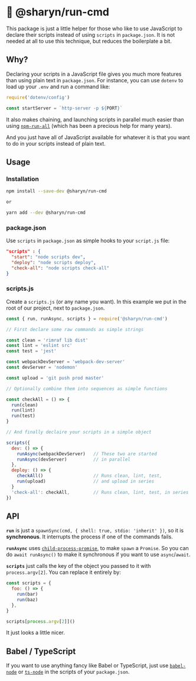 # 🌹 @sharyn/run-cmd

This package is just a little helper for those who like to use JavaScript to declare their scripts instead of using `scripts` in `package.json`. It is not needed at all to use this technique, but reduces the boilerplate a bit.

## Why?

Declaring your scripts in a JavaScript file gives you much more features than using plain text in `package.json`. For instance, you can use `dotenv` to load up your `.env` and run a command like:

```js
require('dotenv/config')

const startServer = `http-server -p ${PORT}`
```

It also makes chaining, and launching scripts in parallel much easier than using [`npm-run-all`](https://www.npmjs.com/package/npm-run-all) (which has been a precious help for many years).

And you just have all of JavaScript available for whatever it is that you want to do in your scripts instead of plain text.


## Usage

### Installation

```sh
npm install --save-dev @sharyn/run-cmd

or

yarn add --dev @sharyn/run-cmd
```

### package.json

Use `scripts` in `package.json` as simple hooks to your `script.js` file:

```json
"scripts" : {
  "start": "node scripts dev",
  "deploy": "node scripts deploy",
  "check-all": "node scripts check-all"
}
```

### scripts.js

Create a `scripts.js` (or any name you want). In this example we put in the root of our project, next to `package.json`.

```js
const { run, runAsync, scripts } = require('@sharyn/run-cmd')

// First declare some raw commands as simple strings

const clean = 'rimraf lib dist'
const lint = 'eslint src'
const test = 'jest'

const webpackDevServer = 'webpack-dev-server'
const devServer = 'nodemon'

const upload = 'git push prod master'

// Optionally combine them into sequences as simple functions

const checkAll = () => {
  run(clean)
  run(lint)
  run(test)
}

// And finally declaire your scripts in a simple object

scripts({
  dev: () => {
    runAsync(webpackDevServer)   // These two are started
    runAsync(devServer)          // in parallel
  },
  deploy: () => {
    checkAll()                   // Runs clean, lint, test,
    run(upload)                  // and upload in series
  }
  'check-all': checkAll,         // Runs clean, lint, test, in series
})

```

## API

**`run`** is just a `spawnSync(cmd, { shell: true, stdio: 'inherit' })`, so it is **synchronous**. It interrupts the process if one of the commands fails.

**`runAsync`** uses [`child-process-promise`](https://www.npmjs.com/package/child-process-promise), to make `spawn` a `Promise`. So you can do `await runAsync()` to make it synchronous if you want to use `async`/`await`.

**`scripts`** just calls the key of the object you passed to it with `process.argv[2]`. You can replace it entirely by:

```js
const scripts = {
  foo: () => {
    run(bar)
    run(baz)
  },
}

scripts[process.argv[2]]()
```

It just looks a little nicer.

## Babel / TypeScript

If you want to use anything fancy like Babel or TypeScript, just use [`babel-node`](https://babeljs.io/docs/en/babel-node) or [`ts-node`](https://github.com/TypeStrong/ts-node) in the scripts of your `package.json`.

